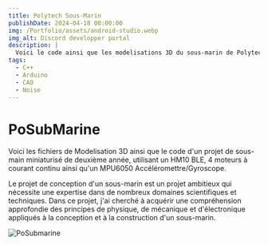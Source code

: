 ```yaml
---
title: Polytech Sous-Marin
publishDate: 2024-04-18 00:00:00
img: /Portfolio/assets/android-studio.webp
img_alt: Discord developper portal
description: |
  Voici le code ainsi que les modelisations 3D du sous-marin de Polytech.
tags:
  - C++
  - Arduino
  - CAO
  - Noise
---
```


# PoSubMarine
Voici les fichiers de Modelisation 3D ainsi que le code d'un projet de sous-main miniaturisé de deuxième année, utilisant un HM10 BLE, 4 moteurs à courant continu ainsi qu'un MPU6050 Accéléromettre/Gyroscope.

Le projet de conception d'un sous-marin est un projet ambitieux qui nécessite une expertise dans de nombreux domaines scientifiques et techniques. Dans ce projet, j'ai cherché à acquérir une compréhension approfondie des principes de physique, de mécanique et d'électronique appliqués à la conception et à la construction d'un sous-marin.

![PoSubmarine](/Portfolio/assets/PoSubmarine.webp)
